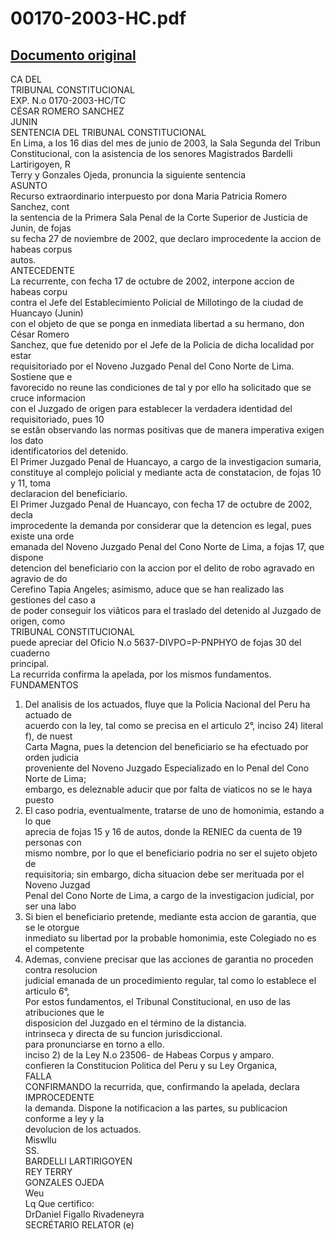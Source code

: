 
00170-2003-HC.pdf
=================
  
[Documento original](https://tc.gob.pe/jurisprudencia/2003/00170-2003-HC.pdf)  
---  
CA DEL  
TRIBUNAL CONSTITUCIONAL  
EXP. N.o 0170-2003-HC/TC  
CÉSAR ROMERO SANCHEZ  
JUNIN  
SENTENCIA DEL TRIBUNAL CONSTITUCIONAL  
En Lima, a los 16 dias del mes de junio de 2003, la Sala Segunda del Tribun  
Constitucional, con la asistencia de los senores Magistrados Bardelli Lartirigoyen, R  
Terry y Gonzales Ojeda, pronuncia la siguiente sentencia  
ASUNTO  
Recurso extraordinario interpuesto por dona Maria Patricia Romero Sanchez, cont  
la sentencia de la Primera Sala Penal de la Corte Superior de Justicia de Junin, de fojas  
su fecha 27 de noviembre de 2002, que declaro improcedente la accion de habeas corpus  
autos.  
ANTECEDENTE  
La recurrente, con fecha 17 de octubre de 2002, interpone accion de habeas corpu  
contra el Jefe del Establecimiento Policial de Millotingo de la ciudad de Huancayo (Junin)  
con el objeto de que se ponga en inmediata libertad a su hermano, don César Romero  
Sanchez, que fue detenido por el Jefe de la Policia de dicha localidad por estar  
requisitoriado por el Noveno Juzgado Penal del Cono Norte de Lima. Sostiene que e  
favorecido no reune las condiciones de tal y por ello ha solicitado que se cruce informacion  
con el Juzgado de origen para establecer la verdadera identidad del requisitoriado, pues 10  
se estân observando las normas positivas que de manera imperativa exigen los dato  
identificatorios del detenido.  
El Primer Juzgado Penal de Huancayo, a cargo de la investigacion sumaria,  
constituye al complejo policial y mediante acta de constatacion, de fojas 10 y 11, toma  
declaracion del beneficiario.  
El Primer Juzgado Penal de Huancayo, con fecha 17 de octubre de 2002, decla  
improcedente la demanda por considerar que la detencion es legal, pues existe una orde  
emanada del Noveno Juzgado Penal del Cono Norte de Lima, a fojas 17, que dispone  
detencion del beneficiario con la accion por el delito de robo agravado en agravio de do  
Cerefino Tapia Angeles; asimismo, aduce que se han realizado las gestiones del caso a  
de poder conseguir los viâticos para el traslado del detenido al Juzgado de origen, como  
TRIBUNAL CONSTITUCIONAL  
puede apreciar del Oficio N.o 5637-DIVPO=P-PNPHYO de fojas 30 del cuaderno  
principal.  
La recurrida confirma la apelada, por los mismos fundamentos.  
FUNDAMENTOS  
1. Del analisis de los actuados, fluye que la Policia Nacional del Peru ha actuado de  
acuerdo con la ley, tal como se precisa en el articulo 2°, inciso 24) literal f), de nuest  
Carta Magna, pues la detencion del beneficiario se ha efectuado por orden judicia  
proveniente del Noveno Juzgado Especializado en lo Penal del Cono Norte de Lima;  
embargo, es deleznable aducir que por falta de viaticos no se le haya puesto  
2. El caso podria, eventualmente, tratarse de uno de homonimia, estando a lo que  
aprecia de fojas 15 y 16 de autos, donde la RENIEC da cuenta de 19 personas con  
mismo nombre, por lo que el beneficiario podria no ser el sujeto objeto de  
requisitoria; sin embargo, dicha situacion debe ser merituada por el Noveno Juzgad  
Penal del Cono Norte de Lima, a cargo de la investigacion judicial, por ser una labo  
3. Si bien el beneficiario pretende, mediante esta accion de garantia, que se le otorgue  
inmediato su libertad por la probable homonimia, este Colegiado no es el competente  
4. Ademas, conviene precisar que las acciones de garantia no proceden contra resolucion  
judicial emanada de un procedimiento regular, tal como lo establece el articulo 6°,  
Por estos fundamentos, el Tribunal Constitucional, en uso de las atribuciones que le  
disposicion del Juzgado en el término de la distancia.  
intrinseca y directa de su funcion jurisdiccional.  
para pronunciarse en torno a ello.  
inciso 2) de la Ley N.o 23506- de Habeas Corpus y amparo.  
confieren la Constitucion Politica del Peru y su Ley Organica,  
FALLA  
CONFIRMANDO la recurrida, que, confirmando la apelada, declara IMPROCEDENTE  
la demanda. Dispone la notificacion a las partes, su publicacion conforme a ley y la  
devolucion de los actuados.  
Miswllu  
SS.  
BARDELLI LARTIRIGOYEN  
REY TERRY  
GONZALES OJEDA  
Weu  
Lq Que certifico:  
DrDaniel Figallo Rivadeneyra  
SECRÉTARIO RELATOR (e)
